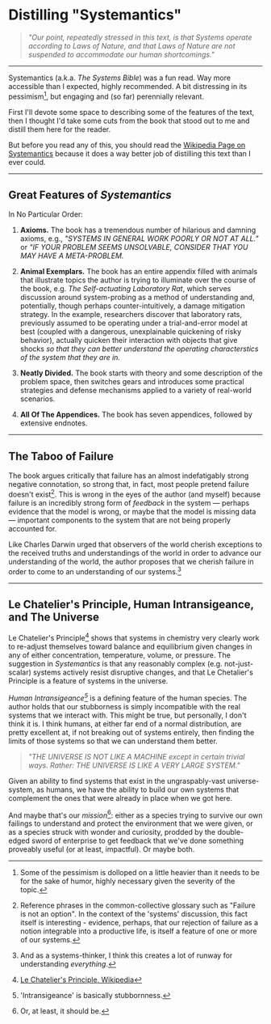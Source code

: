 # Distilling "Systemantics"

> _"Our point, repeatedly stressed in this text, is that Systems operate
  according to Laws of Nature, and that Laws of Nature are not suspended
  to accommodate our human shortcomings."_

---

Systemantics (a.k.a. _The Systems Bible_) was a fun read. Way more accessible
than I expected, highly recommended. A bit distressing in its pessimism[^1], but
engaging and (so far) perennially relevant.

First I'll devote some space to describing some of the features of the text,
then I thought I'd take some cuts from the book that stood out to me and distill
them here for the reader.

But before you read any of this, you should read the
[Wikipedia Page on Systemantics](https://en.wikipedia.org/wiki/Systemantics)
because it does a way better job of distilling this text than I ever could.

---

## Great Features of _Systemantics_

In No Particular Order:

1. **Axioms.** The book has a tremendous number of hilarious and damning
   axioms, e.g., _"SYSTEMS IN GENERAL WORK POORLY OR NOT AT ALL."_ or
   _"IF YOUR PROBLEM SEEMS UNSOLVABLE, CONSIDER THAT YOU MAY HAVE A
   META-PROBLEM._

2. **Animal Exemplars.** The book has an entire appendix filled with animals
   that illustrate topics the author is trying to illuminate over the course
   of the book, e.g. _The Self-actuating Laboratory Rat_, which serves
   discussion around system-probing as a method of understanding and,
   potentially, though perhaps counter-intuitively, a damage mitigation
   strategy. In the example, researchers discover that laboratory rats,
   previously assumed to be operating under a trial-and-error model at best
   (coupled with a dangerous, unexplainable quickening of risky behavior),
   actually quicken their interaction with objects that give shocks _so that
   they can better understand the operating characterstics of the system that
   they are in._
3. **Neatly Divided.** The book starts with theory and some description of the
   problem space, then switches gears and introduces some practical strategies
   and defense mechanisms applied to a variety of real-world scenarios.
4. **All Of The Appendices.** The book has seven appendices, followed by
   extensive endnotes.

---



## The Taboo of Failure

The book argues critically that failure has an almost indefatigably strong
negative connotation, so strong that, in fact, most people pretend failure
doesn't exist[^3]. This is wrong in the eyes of the author (and myself)
because failure is an incredibly strong form of _feedback_ in the system
&mdash; perhaps evidence that the model is wrong, or maybe that the model is
missing data &mdash; important components to the system that are not being
properly accounted for.

Like Charles Darwin urged that observers of the world cherish exceptions to the
received truths and understandings of the world in order to advance our
understanding of the world, the author proposes that we cherish failure
in order to come to an understanding of our systems.[^4]


---


## Le Chatelier's Principle, Human Intransigeance, and The Universe

Le Chatelier's Principle[^5] shows that systems in chemistry very clearly
work to re-adjust themselves toward balance and equilibrium given changes
in any of either concentration, temperature, volume, or pressure.
The suggestion in _Systemantics_ is that any reasonably complex
(e.g. not-just-scalar) systems actively resist disruptive changes,
and that Le Chetalier's Principle is a feature of systems in the universe.

_Human Intransigeance[^6]_ is a defining feature of the human species. The author
holds that our stubborness is simply incompatible with the real systems that we
interact with. This might be true, but personally, I don't think it is. I think
humans, at either far end of a normal distribution, are pretty excellent at,
if not breaking out of systems entirely, then finding the limits of those systems
so that we can understand them better.

> _"THE UNIVERSE IS NOT LIKE A MACHINE except in certain trivial ways.
> Rather: THE UNIVERSE IS LIKE A VERY LARGE SYSTEM."_

Given an ability to find systems that exist in the ungraspably-vast universe-system,
as humans, we have the ability to build our own systems
that complement the ones that were already in place when we got here.

And maybe that's our _mission_[^7]: either as a species trying to survive our
own failings to understand and protect the environment that we were given,
or as a species struck with wonder and curiosity, prodded by the double-edged
sword of enterprise to get feedback that we've done something proveably useful
(or at least, impactful). Or maybe both.


[^1]: Some of the pessimism is dolloped on a little heavier than it needs to be
      for the sake of humor, highly necessary given the severity of the topic.
[^2]: The axioms are, um, plentiful. The book is rife with axioms and concise
      assertions of truth.
[^3]: Reference phrases in the common-collective glossary such as "Failure is
      not an option". In the context of the 'systems' discussion, this fact
      itself is interesting - evidence, perhaps, that our rejection of failure
      as a notion integrable into a productive life, is itself a feature of one
      or more of our systems.
[^4]: And as a systems-thinker, I think this creates a lot of runway for
      understanding _everything_.
[^5]: [Le Chatelier's Principle, Wikipedia](https://en.wikipedia.org/wiki/Le_Chatelier%27s_principle)
[^6]: 'Intransigeance' is basically stubbornness.
[^7]: Or, at least, it should be.
